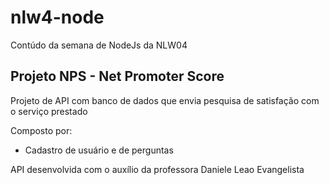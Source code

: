 # nlw4-node
 Contúdo da semana de NodeJs da NLW04

 ## Projeto NPS - Net Promoter Score
 Projeto de API com banco de dados que envia pesquisa de satisfação com o serviço prestado

 Composto por:

 - Cadastro de usuário e de perguntas

API desenvolvida com o auxílio da professora Daniele Leao Evangelista
